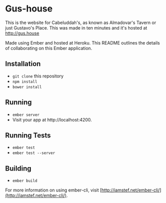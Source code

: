 # Gus-house

This is the website for Cabeluddah's, as known as Almadovar's Tavern or just Gustavo's Place.
This was made in ten minutes and it's hosted at http://gus.house

Made using Ember and hosted at Heroku.
This README outlines the details of collaborating on this Ember application.

## Installation

* `git clone` this repository
* `npm install`
* `bower install`

## Running

* `ember server`
* Visit your app at http://localhost:4200.

## Running Tests

* `ember test`
* `ember test --server`

## Building

* `ember build`

For more information on using ember-cli, visit [http://iamstef.net/ember-cli/](http://iamstef.net/ember-cli/).
